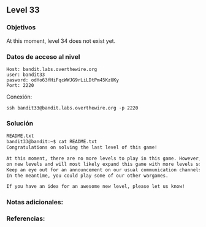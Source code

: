 ## Level 33

### Objetivos 
At this moment, level 34 does not exist yet.
### Datos de acceso al nivel 

```
Host: bandit.labs.overthewire.org  
user: bandit33
pasword: odHo63fHiFqcWWJG9rLiLDtPm45KzUKy
Port: 2220
```

 Conexión:
```
ssh bandit33@bandit.labs.overthewire.org -p 2220
```

### Solución 

``` bash
README.txt
bandit33@bandit:~$ cat README.txt
Congratulations on solving the last level of this game!

At this moment, there are no more levels to play in this game. However, we are constantly working
on new levels and will most likely expand this game with more levels soon.
Keep an eye out for an announcement on our usual communication channels!
In the meantime, you could play some of our other wargames.

If you have an idea for an awesome new level, please let us know!
```

### Notas adicionales:

### Referencias:
